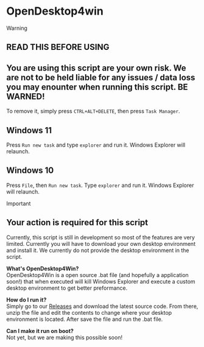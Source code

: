 # OpenDesktop4win

> [!WARNING]
>
> READ THIS BEFORE USING
> ---
> You are using this script are your own risk. We are not to be held liable for any issues / data loss you may enounter when running this script. BE WARNED!
> ---
> To remove it, simply press `CTRL+ALT+DELETE`, then press `Task Manager`.
> ## Windows 11
> Press `Run new task` and type `explorer` and run it. Windows Explorer will relaunch.
> ## Windows 10
> Press `File`, then `Run new task`. Type `explorer` and run it. Windows Explorer will relaunch.

> [!IMPORTANT]
> 
> Your action is required for this script
> ---
> Currently, this script is still in development so most of the features are very limited. Currently you will have to download your own desktop environment and install it. We currently do not provide the desktop environment in the script.

**What's OpenDesktop4Win?**<br>
OpenDesktop4Win is a open source .bat file (and hopefully a application soon!) that when executed will kill Windows Explorer and execute a custom desktop environment to get better preformance.

**How do I run it?**<br>
Simply go to our [Releases](https://github.com/Is-a-space/OpenDesktop4win/releases) and download the latest source code. From there, unzip the file and edit the contents to change where your desktop environment is located. After save the file and run the .bat file.

**Can I make it run on boot?**<br>
Not yet, but we are making this possible soon!
